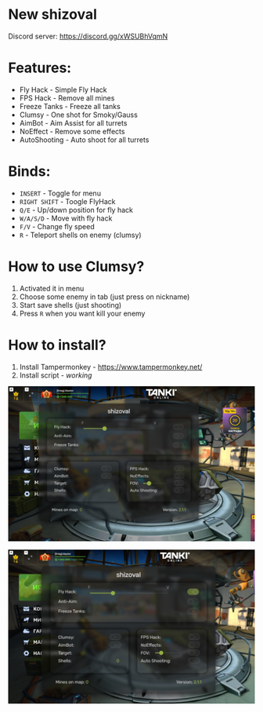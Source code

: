 # New shizoval
Discord server: https://discord.gg/xWSUBhVqmN

# Features:
 * Fly Hack - Simple Fly Hack
 * FPS Hack - Remove all mines
 * Freeze Tanks - Freeze all tanks
 * Clumsy - One shot for Smoky/Gauss
 * AimBot  - Aim Assist for all turrets
 * NoEffect - Remove some effects
 * AutoShooting - Auto shoot for all turrets

# Binds:
 * `INSERT` - Toggle for menu 
 * `RIGHT SHIFT` - Toogle FlyHack
 * `Q/E` - Up/down position for fly hack
 * `W/A/S/D` - Move with fly hack
 * `F/V` - Change fly speed
 * `R`   - Teleport shells on enemy (clumsy)

# How to use Clumsy?
 1. Activated it in menu
 2. Choose some enemy in tab (just press on nickname)
 3. Start save shells (just shooting)
 4. Press `R` when you want kill your enemy

# How to install?
 1. Install Tampermonkey - https://www.tampermonkey.net/
 2. Install script - *working*


![Menu](https://github.com/tdsrse/new-shizoval/blob/main/A1T2Vkvmae4.jpg?raw=true)


![Menu](https://github.com/tdsrse/new-shizoval/blob/main/cJ71qlqfYcU.jpg?raw=true)


